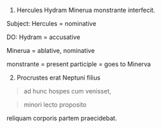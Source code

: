 1. Hercules Hydram Minerua monstrante interfecit.

Subject: Hercules = nominative 

DO: Hydram = accusative

Minerua = ablative, nominative 

monstrante = present participle = goes to Minerva 

2. Procrustes erat Neptuni filius

>ad hunc hospes cum venisset,

>minori lecto proposito

reliquam corporis partem praecidebat. 
